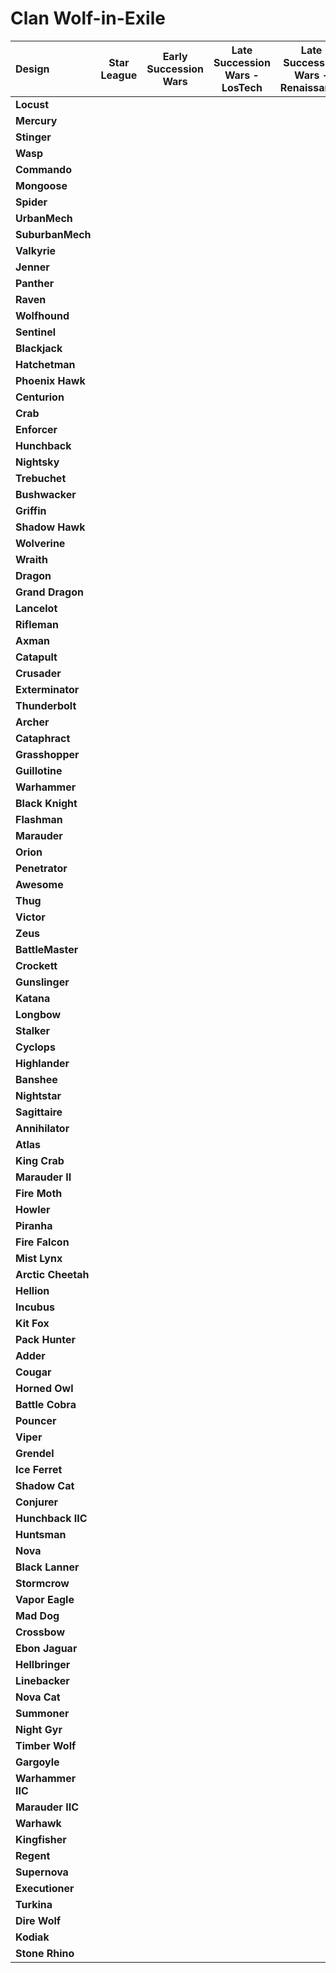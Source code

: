 # Clan Wolf-in-Exile

| Design | Star League | Early Succession Wars | Late Succession Wars - LosTech | Late Succession Wars - Renaissance | Clan Invasion | Civil War | Jihad | Early Republic | Late Republic | Dark Ages |
| :--- | :---: | :---: | :---: | :---: | :---: | :---: | :---: | :---: | :---: | :---: |
| **Locust** |     |     |     |     |  ●  |  ●  |  ●  |  ●  |  ●  |  ●  |
| **Mercury** |     |     |     |     |     |     |     |     |     |     |
| **Stinger** |     |     |     |     |  ●  |  ●  |     |     |     |  ●  |
| **Wasp** |     |     |     |     |     |     |     |     |     |     |
| **Commando** |     |     |     |     |     |     |     |     |     |     |
| **Mongoose** |     |     |     |     |  ●  |  ●  |  ●  |     |     |     |
| **Spider** |     |     |     |     |     |     |     |     |     |     |
| **UrbanMech** |     |     |     |     |     |     |     |     |     |     |
| **SuburbanMech** |     |     |     |     |     |     |     |     |     |     |
| **Valkyrie** |     |     |     |     |     |     |     |     |     |  ●  |
| **Jenner** |     |     |     |     |     |     |     |     |     |     |
| **Panther** |     |     |     |     |     |     |     |     |     |     |
| **Raven** |     |     |     |     |     |     |     |     |     |     |
| **Wolfhound** |     |     |     |     |     |  ●  |  ●  |  ●  |  ●  |  ●  |
| **Sentinel** |     |     |     |     |  ●  |  ●  |  ●  |  ●  |     |     |
| **Blackjack** |     |     |     |     |     |     |     |     |     |     |
| **Hatchetman** |     |     |     |     |     |     |     |     |     |     |
| **Phoenix Hawk** |     |     |     |     |  ●  |  ●  |  ●  |     |     |     |
| **Centurion** |     |     |     |     |     |     |     |     |     |     |
| **Crab** |     |     |     |     |  ●  |  ●  |  ●  |  ●  |  ●  |  ●  |
| **Enforcer** |     |     |     |     |     |     |     |     |     |     |
| **Hunchback** |     |     |     |     |     |     |     |     |     |     |
| **Nightsky** |     |     |     |     |     |     |     |     |     |     |
| **Trebuchet** |     |     |     |     |     |     |     |     |     |     |
| **Bushwacker** |     |     |     |     |     |     |     |     |     |     |
| **Griffin** |     |     |     |     |  ●  |  ●  |     |     |     |  ●  |
| **Shadow Hawk** |     |     |     |     |  ●  |  ●  |  ●  |     |     |     |
| **Wolverine** |     |     |     |     |     |     |     |     |     |     |
| **Wraith** |     |     |     |     |     |     |     |     |     |     |
| **Dragon** |     |     |     |     |     |     |     |     |     |     |
| **Grand Dragon** |     |     |     |     |     |     |     |     |     |     |
| **Lancelot** |     |     |     |     |  ●  |  ●  |  ●  |  ●  |     |     |
| **Rifleman** |     |     |     |     |  ●  |  ●  |  ●  |     |     |  ●  |
| **Axman** |     |     |     |     |     |     |     |     |     |     |
| **Catapult** |     |     |     |     |     |     |     |     |     |     |
| **Crusader** |     |     |     |     |  ●  |  ●  |  ●  |  ●  |  ●  |  ●  |
| **Exterminator** |     |     |     |     |  ●  |  ●  |  ●  |     |     |     |
| **Thunderbolt** |     |     |     |     |  ●  |  ●  |  ●  |     |     |     |
| **Archer** |     |     |     |     |  ●  |  ●  |  ●  |     |     |     |
| **Cataphract** |     |     |     |     |     |     |     |     |     |     |
| **Grasshopper** |     |     |     |     |     |     |     |     |     |     |
| **Guillotine** |     |     |     |     |     |     |     |     |     |     |
| **Warhammer** |     |     |     |     |  ●  |  ●  |  ●  |     |     |  ●  |
| **Black Knight** |     |     |     |     |  ●  |  ●  |  ●  |     |  ●  |  ●  |
| **Flashman** |     |     |     |     |  ●  |  ●  |  ●  |  ●  |     |  ●  |
| **Marauder** |     |     |     |     |  ●  |  ●  |  ●  |     |     |     |
| **Orion** |     |     |     |     |     |     |     |     |     |     |
| **Penetrator** |     |     |     |     |     |     |     |     |     |     |
| **Awesome** |     |     |     |     |     |     |     |     |     |     |
| **Thug** |     |     |     |     |  ●  |  ●  |  ●  |     |     |     |
| **Victor** |     |     |     |     |     |     |     |     |     |     |
| **Zeus** |     |     |     |     |     |     |     |     |     |     |
| **BattleMaster** |     |     |     |     |  ●  |  ●  |  ●  |     |     |     |
| **Crockett** |     |     |     |     |  ●  |  ●  |  ●  |     |     |     |
| **Gunslinger** |     |     |     |     |     |     |     |     |     |     |
| **Katana** |     |     |     |     |     |     |     |     |     |     |
| **Longbow** |     |     |     |     |     |     |     |     |     |     |
| **Stalker** |     |     |     |     |  ●  |  ●  |     |     |     |     |
| **Cyclops** |     |     |     |     |     |     |     |     |     |     |
| **Highlander** |     |     |     |     |  ●  |  ●  |  ●  |  ●  |  ●  |  ●  |
| **Banshee** |     |     |     |     |     |     |     |     |     |     |
| **Nightstar** |     |     |     |     |     |     |     |     |     |     |
| **Sagittaire** |     |     |     |     |     |     |     |     |     |     |
| **Annihilator** |     |     |     |     |  ●  |  ●  |  ●  |  ●  |  ●  |  ●  |
| **Atlas** |     |     |     |     |  ●  |  ●  |  ●  |  ●  |  ●  |  ●  |
| **King Crab** |     |     |     |     |     |     |     |     |     |     |
| **Marauder II** |     |     |     |     |     |     |     |     |     |     |
| **Fire Moth** |     |     |     |     |  ●  |  ●  |  ●  |     |     |  ●  |
| **Howler** |     |     |     |     |     |     |     |     |     |     |
| **Piranha** |     |     |     |     |  ●  |  ●  |  ●  |  ●  |  ●  |  ●  |
| **Fire Falcon** |     |     |     |     |     |     |     |     |     |     |
| **Mist Lynx** |     |     |     |     |  ●  |  ●  |  ●  |     |     |  ●  |
| **Arctic Cheetah** |     |     |     |     |  ●  |  ●  |  ●  |     |     |     |
| **Hellion** |     |     |     |     |     |  ●  |  ●  |     |     |     |
| **Incubus** |     |     |     |     |  ●  |  ●  |  ●  |     |     |  ●  |
| **Kit Fox** |     |     |     |     |  ●  |  ●  |  ●  |  ●  |  ●  |  ●  |
| **Pack Hunter** |     |     |     |     |  ●  |  ●  |  ●  |  ●  |  ●  |  ●  |
| **Adder** |     |     |     |     |  ●  |  ●  |  ●  |  ●  |  ●  |  ●  |
| **Cougar** |     |     |     |     |     |     |     |  ●  |  ●  |  ●  |
| **Horned Owl** |     |     |     |     |  ●  |  ●  |  ●  |  ●  |  ●  |  ●  |
| **Battle Cobra** |     |     |     |     |     |  ●  |  ●  |     |     |     |
| **Pouncer** |     |     |     |     |  ●  |  ●  |  ●  |  ●  |  ●  |  ●  |
| **Viper** |     |     |     |     |  ●  |  ●  |  ●  |     |     |     |
| **Grendel** |     |     |     |     |     |     |     |     |     |     |
| **Ice Ferret** |     |     |     |     |  ●  |  ●  |  ●  |  ●  |  ●  |  ●  |
| **Shadow Cat** |     |     |     |     |     |  ●  |  ●  |     |  ●  |  ●  |
| **Conjurer** |     |     |     |     |  ●  |  ●  |  ●  |     |     |     |
| **Hunchback IIC** |     |     |     |     |  ●  |  ●  |  ●  |  ●  |  ●  |  ●  |
| **Huntsman** |     |     |     |     |     |     |     |     |     |     |
| **Nova** |     |     |     |     |  ●  |  ●  |  ●  |  ●  |  ●  |  ●  |
| **Black Lanner** |     |     |     |     |     |     |     |     |     |     |
| **Stormcrow** |     |     |     |     |  ●  |  ●  |  ●  |  ●  |  ●  |  ●  |
| **Vapor Eagle** |     |     |     |     |  ●  |  ●  |  ●  |     |     |     |
| **Mad Dog** |     |     |     |     |  ●  |  ●  |  ●  |  ●  |  ●  |  ●  |
| **Crossbow** |     |     |     |     |     |  ●  |  ●  |     |     |     |
| **Ebon Jaguar** |     |     |     |     |  ●  |  ●  |  ●  |     |     |     |
| **Hellbringer** |     |     |     |     |  ●  |  ●  |  ●  |  ●  |  ●  |     |
| **Linebacker** |     |     |     |     |  ●  |  ●  |  ●  |  ●  |  ●  |  ●  |
| **Nova Cat** |     |     |     |     |  ●  |  ●  |  ●  |  ●  |  ●  |  ●  |
| **Summoner** |     |     |     |     |  ●  |  ●  |  ●  |  ●  |  ●  |  ●  |
| **Night Gyr** |     |     |     |     |     |     |     |     |     |     |
| **Timber Wolf** |     |     |     |     |  ●  |  ●  |  ●  |  ●  |  ●  |  ●  |
| **Gargoyle** |     |     |     |     |  ●  |  ●  |  ●  |  ●  |  ●  |  ●  |
| **Warhammer IIC** |     |     |     |     |  ●  |  ●  |  ●  |  ●  |  ●  |  ●  |
| **Marauder IIC** |     |     |     |     |  ●  |  ●  |  ●  |  ●  |  ●  |     |
| **Warhawk** |     |     |     |     |  ●  |  ●  |  ●  |     |     |     |
| **Kingfisher** |     |     |     |     |  ●  |  ●  |  ●  |     |     |     |
| **Regent** |     |     |     |     |     |     |     |     |     |     |
| **Supernova** |     |     |     |     |  ●  |  ●  |  ●  |  ●  |  ●  |  ●  |
| **Executioner** |     |     |     |     |  ●  |  ●  |  ●  |     |     |     |
| **Turkina** |     |     |     |     |     |     |     |     |     |     |
| **Dire Wolf** |     |     |     |     |  ●  |  ●  |  ●  |  ●  |  ●  |  ●  |
| **Kodiak** |     |     |     |     |     |     |     |     |     |     |
| **Stone Rhino** |     |     |     |     |  ●  |  ●  |  ●  |     |     |     |


